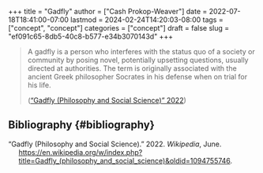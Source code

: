 +++
title = "Gadfly"
author = ["Cash Prokop-Weaver"]
date = 2022-07-18T18:41:00-07:00
lastmod = 2024-02-24T14:20:03-08:00
tags = ["concept", "concept"]
categories = ["concept"]
draft = false
slug = "ef091c65-8db5-40c8-b577-e34b3070143d"
+++

> A gadfly is a person who interferes with the status quo of a society or community by posing novel, potentially upsetting questions, usually directed at authorities. The term is originally associated with the ancient Greek philosopher Socrates in his defense when on trial for his life.
>
> (<a href="#citeproc_bib_item_1">“Gadfly (Philosophy and Social Science)” 2022</a>)


## Bibliography {#bibliography}

<style>.csl-entry{text-indent: -1.5em; margin-left: 1.5em;}</style><div class="csl-bib-body">
  <div class="csl-entry"><a id="citeproc_bib_item_1"></a>“Gadfly (Philosophy and Social Science).” 2022. <i>Wikipedia</i>, June. <a href="https://en.wikipedia.org/w/index.php?title=Gadfly_(philosophy_and_social_science)&oldid=1094755746">https://en.wikipedia.org/w/index.php?title=Gadfly_(philosophy_and_social_science)&#38;oldid=1094755746</a>.</div>
</div>
